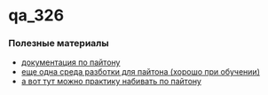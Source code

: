 # qa_326
<h3>Полезные материалы</h3>
<ul>
<li><a href="https://docs.python.org/3/" target="_blank">документация по пайтону</a> <br></li>
<li><a href="https://thonny.org/" target="_blank">еще одна среда разботки для пайтона (хорошо при обучении)</a> <br></li>

<li><a href="http://www.itmathrepetitor.ru/prog/zadachi-na-vychisleniya" target="_blank">а вот тут можно практику набивать по пайтону</a> </li>
</ul>

